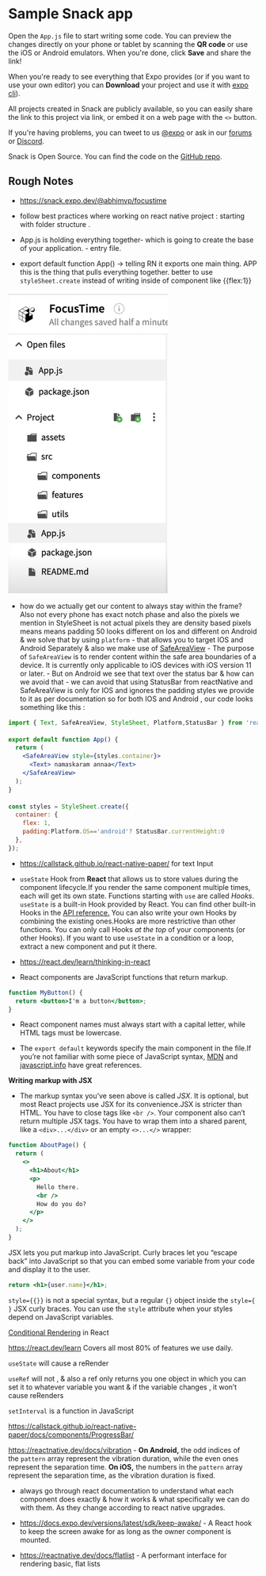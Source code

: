 # Sample Snack app

Open the `App.js` file to start writing some code. You can preview the changes directly on your phone or tablet by scanning the **QR code** or use the iOS or Android emulators. When you're done, click **Save** and share the link!

When you're ready to see everything that Expo provides (or if you want to use your own editor) you can **Download** your project and use it with [expo cli](https://docs.expo.dev/get-started/installation/#expo-cli)).

All projects created in Snack are publicly available, so you can easily share the link to this project via link, or embed it on a web page with the `<>` button.

If you're having problems, you can tweet to us [@expo](https://twitter.com/expo) or ask in our [forums](https://forums.expo.dev/c/expo-dev-tools/61) or [Discord](https://chat.expo.dev/).

Snack is Open Source. You can find the code on the [GitHub repo](https://github.com/expo/snack).

## Rough Notes

- https://snack.expo.dev/@abhimvp/focustime

- follow best practices where working on react native project : starting with folder structure .

- App.js is holding everything together- which is going to create the base of your application. - entry file.

- export default function App() → telling RN it exports one main thing. APP this is the thing that pulls everything together. better to use `styleSheet.create` instead of writing inside of component like {{flex:1}}

![Reference project structure](assets/image.png)

- how do we actually get our content to always stay within the frame? Also not every phone has exact notch phase and also the pixels we mention in StyleSheet is not actual pixels they are density based pixels means means padding 50 looks different on Ios and different on Android & we solve that by using `platform` - that allows you to target IOS and Android Separately & also we make use of [SafeAreaView](https://reactnative.dev/docs/safeareaview) - The purpose of `SafeAreaView` is to render content within the safe area boundaries of a device. It is currently only applicable to iOS devices with iOS version 11 or later. - But on Android we see that text over the status bar & how can we avoid that - we can avoid that using StatusBar from reactNative and SafeAreaView is only for IOS and ignores the padding styles we provide to it as per documentation so for both IOS and Android , our code looks something like this :

```jsx
import { Text, SafeAreaView, StyleSheet, Platform,StatusBar } from 'react-native';

export default function App() {
  return (
    <SafeAreaView style={styles.container}>
      <Text> namaskaram annaa</Text>
    </SafeAreaView>
  );
}

const styles = StyleSheet.create({
  container: {
    flex: 1,
    padding:Platform.OS=='android'? StatusBar.currentHeight:0
  },
});

```

- https://callstack.github.io/react-native-paper/ for text Input

- `useState` Hook from **React** that allows us to store values during the component lifecycle.If you render the same component multiple times, each will get its own state. Functions starting with `use` are called _Hooks_. `useState` is a built-in Hook provided by React. You can find other built-in Hooks in the [API reference.](https://react.dev/reference/react) You can also write your own Hooks by combining the existing ones.Hooks are more restrictive than other functions. You can only call Hooks _at the top_ of your components (or other Hooks). If you want to use `useState` in a condition or a loop, extract a new component and put it there.
- https://react.dev/learn/thinking-in-react

- React components are JavaScript functions that return markup.

```jsx
function MyButton() {
  return <button>I'm a button</button>;
}
```

- React component names must always start with a capital letter, while HTML tags must be lowercase.

- The `export default` keywords specify the main component in the file.If you’re not familiar with some piece of JavaScript syntax, [MDN](https://developer.mozilla.org/en-US/docs/web/javascript/reference/statements/export) and [javascript.info](https://javascript.info/import-export) have great references.

**Writing markup with JSX**

- The markup syntax you’ve seen above is called _JSX_. It is optional, but most React projects use JSX for its convenience.JSX is stricter than HTML. You have to close tags like `<br />`. Your component also can’t return multiple JSX tags. You have to wrap them into a shared parent, like a `<div>...</div>` or an empty `<>...</>` wrapper:

```jsx
function AboutPage() {
  return (
    <>
      <h1>About</h1>
      <p>
        Hello there.
        <br />
        How do you do?
      </p>
    </>
  );
}
```

JSX lets you put markup into JavaScript. Curly braces let you “escape back” into JavaScript so that you can embed some variable from your code and display it to the user.

```jsx
return <h1>{user.name}</h1>;
```

`style={{}}` is not a special syntax, but a regular `{}` object inside the `style={ }` JSX curly braces. You can use the `style` attribute when your styles depend on JavaScript variables.

[Conditional Rendering](https://react.dev/learn#:~:text=Conditional%20rendering) in React

https://react.dev/learn Covers all most 80% of features we use daily.

`useState` will cause a reRender

`useRef` will not , & also a ref only returns you one object in which you can set it to whatever variable you want & if the variable changes , it won’t cause reRenders

`setInterval` is a function in JavaScript

https://callstack.github.io/react-native-paper/docs/components/ProgressBar/

https://reactnative.dev/docs/vibration - **On Android,** the odd indices of the `pattern` array represent the vibration duration, while the even ones represent the separation time. **On iOS,** the numbers in the `pattern` array represent the separation time, as the vibration duration is fixed.

- always go through react documentation to understand what each component does exactly & how it works & what specifically we can do with them. As they change according to react native upgrades.

- https://docs.expo.dev/versions/latest/sdk/keep-awake/ - A React hook to keep the screen awake for as long as the owner component is mounted.

- https://reactnative.dev/docs/flatlist - A performant interface for rendering basic, flat lists
